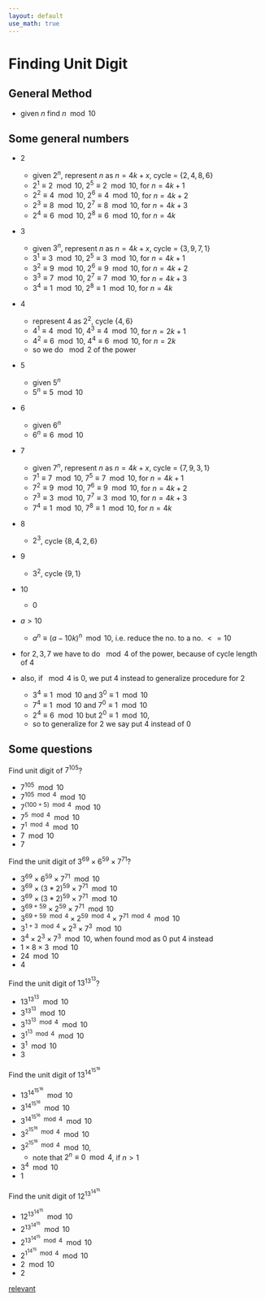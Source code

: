```yaml
---
layout: default
use_math: true
---
```

# Finding Unit Digit

## General Method

- given $n$ find $n \mod 10$


## Some general numbers

- 2
  - given $2^n$, represent $n$ as $n=4k + x$, cycle = $\{2, 4, 8, 6\}$
  - $2^1 \equiv 2 \mod 10$, $2^5 \equiv 2 \mod 10$, for $n = 4k + 1$
  - $2^2 \equiv 4 \mod 10$, $2^6 \equiv 4 \mod 10$, for $n = 4k + 2$
  - $2^3 \equiv 8 \mod 10$, $2^7 \equiv 8 \mod 10$, for $n = 4k + 3$
  - $2^4 \equiv 6 \mod 10$, $2^8 \equiv 6 \mod 10$, for $n = 4k$

- 3
  - given $3^n$, represent $n$ as $n=4k + x$, cycle = $\{3, 9, 7, 1\}$
  - $3^1 \equiv 3 \mod 10$, $2^5 \equiv 3 \mod 10$, for $n = 4k + 1$
  - $3^2 \equiv 9 \mod 10$, $2^6 \equiv 9 \mod 10$, for $n = 4k + 2$
  - $3^3 \equiv 7 \mod 10$, $2^7 \equiv 7 \mod 10$, for $n = 4k + 3$
  - $3^4 \equiv 1 \mod 10$, $2^8 \equiv 1 \mod 10$, for $n = 4k$ 

- 4
  - represent 4 as $2^2$, cycle $\{4,6\}$
  - $4^1 \equiv 4 \mod 10$, $4^3 \equiv 4 \mod 10$, for $n = 2k + 1$
  - $4^2 \equiv 6 \mod 10$, $4^4 \equiv 6 \mod 10$, for $n = 2k$
  - so we do $\mod 2$ of the power

- 5 
  - given $5^n$
  - $5^n \equiv 5 \mod 10$

- 6
  - given $6^n$
  - $6^n \equiv 6 \mod 10$

- 7
  - given $7^n$, represent $n$ as $n=4k + x$, cycle = $\{7, 9, 3, 1\}$
  - $7^1 \equiv 7 \mod 10$, $7^5 \equiv 7 \mod 10$, for $n = 4k + 1$
  - $7^2 \equiv 9 \mod 10$, $7^6 \equiv 9 \mod 10$, for $n = 4k + 2$
  - $7^3 \equiv 3 \mod 10$, $7^7 \equiv 3 \mod 10$, for $n = 4k + 3$
  - $7^4 \equiv 1 \mod 10$, $7^8 \equiv 1 \mod 10$, for $n = 4k$ 

- 8
  - $2^3$, cycle $\{8, 4, 2, 6\}$

- 9
  - $3^2$, cycle $\{9, 1\}$

- 10
  - 0

- $a>10$
  - $a^n \equiv (a-10k)^n \mod 10$, i.e. reduce the no. to a no. $<=10$

- for $2,3,7$ we have to do $\mod 4$ of the power, because of cycle length of $4$
- also, if $\mod 4$ is $0$, we put $4$ instead to generalize procedure for $2$
  - $3^4 \equiv 1 \mod 10$ and $3^0 \equiv 1 \mod 10$
  - $7^4 \equiv 1 \mod 10$ and $7^0 \equiv 1 \mod 10$
  - $2^4 \equiv 6 \mod 10$ but $2^0 \equiv 1 \mod 10$, 
  - so to generalize for $2$ we say put $4$ instead of $0$


## Some questions

Find unit digit of $7^{105}$?

- $7^{105} \mod 10$
- $7^{105 \mod 4} \mod 10$
- $7^{(100 + 5) \mod 4} \mod 10$
- $7^{5 \mod 4} \mod 10$
- $7^{1 \mod 4} \mod 10$
- $7 \mod 10$
- $7$

Find the unit digit of $3^{69} \times 6^{59} \times 7^{71}$?

- $3^{69} \times 6^{59} \times 7^{71} \mod 10$
- $3^{69} \times (3*2)^{59} \times 7^{71} \mod 10$
- $3^{69} \times (3*2)^{59} \times 7^{71} \mod 10$
- $3^{69+59} \times 2^{59} \times 7^{71} \mod 10$
- $3^{69+59 \mod 4} \times 2^{59 \mod 4} \times 7^{71 \mod 4} \mod 10$
- $3^{1+3 \mod 4} \times 2^{3} \times 7^{3} \mod 10$
- $3^{4} \times 2^{3} \times 7^{3} \mod 10$, when found mod as 0 put 4 instead
- $1 \times 8 \times 3 \mod 10$
- $24 \mod 10$
- $4$

Find the unit digit of $13^{13^{13}}$?

- $13^{13^{13}} \mod 10$
- $3^{13^{13}} \mod 10$
- $3^{13^{13} \mod 4} \mod 10$
- $3^{1^{13} \mod 4} \mod 10$
- $3^{1} \mod 10$
- $3$

Find the unit digit of $13^{14^{15^{16}}}$

- $13^{14^{15^{16}}} \mod 10$
- $3^{14^{15^{16}}} \mod 10$
- $3^{14^{15^{16}} \mod 4} \mod 10$
- $3^{2^{15^{16}} \mod 4} \mod 10$
- $3^{2^{15^{16}} \mod 4} \mod 10$, 
  - note that $2^n \equiv 0 \mod 4$, if $n>1$
- $3^{4} \mod 10$
- $1$

Find the unit digit of $12^{13^{14^{15}}}$

- $12^{13^{14^{15}}} \mod 10$
- $2^{13^{14^{15}}} \mod 10$
- $2^{13^{14^{15}} \mod 4} \mod 10$
- $2^{1^{14^{15}} \mod 4} \mod 10$
- $2 \mod 10$
- $2$

[relevant](https://www.quora.com/How-do-I-find-Unit-digit-of-12-13-14-15)